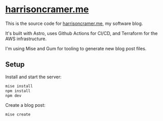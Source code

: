 # <a href="https://www.harrisoncramer.me">harrisoncramer.me</a>

This is the source code for <a href="https://www.harrisoncramer.me">harrisoncramer.me</a>, my software blog.

It's built with Astro, uses Github Actions for CI/CD, and Terraform for the AWS infrastructure. 

I'm using Mise and Gum for tooling to generate new blog post files.

## Setup

Install and start the server:

```bash
mise install
npm install
npm dev
```

Create a blog post:

```bash
mise create
```
